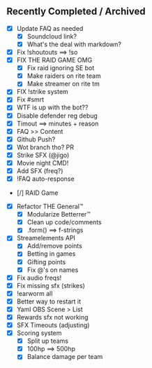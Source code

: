 ## Recently Completed / Archived

- [x] Update FAQ as needed
  - [x] Soundcloud link?
  - [x] What's the deal with markdown?
- [x] Fix !shoutouts ==> !so
- [x] FIX THE RAID GAME OMG
  - [x] Fix raid ignoring SE bot
  - [x] Make raiders on rite team
  - [x] Make streamer on rite tm
- [x] FIX !strike system
- [x] Fix #smrt
- [x] WTF is up with the bot??
- [x] Disable defender reg debug
- [x] Timout ==> minutes + reason
- [x] FAQ >> Content
- [x] Github Push?
- [x] Wot branch tho? PR
- [x] Strike SFX (@jigo)
- [x] Movie night CMD!
- [x] Add SFX (freq?)
- [x] !FAQ auto-response
- [/] RAID Game
- [x] Refactor THE General™
  - [x] Modularize Betterrer™
  - [x] Clean up code/comments
  - [x] .form() ==> f-strings
- [x] Streamelements API
  - [x] Add/remove points
  - [x] Betting in games
  - [x] Gifting points
  - [x] Fix @'s on names
- [x] Fix audio freqs!
- [x] Fix missing sfx (strikes)
- [x] !earworm all
- [x] Better way to restart it
- [x] Yaml OBS Scene > List
- [x] Rewards sfx not working
- [x] SFX Timeouts (adjusting)
- [x] Scoring system
  - [x] Split up teams
  - [x] 100hp ==> 500hp
  - [x] Balance damage per team